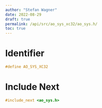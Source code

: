 ```yaml
---
author: "Stefan Wagner"
date: 2022-08-29
draft: true
permalink: /api/src/ao_sys_xc32/ao_sys.h/
toc: true
---
```


# Identifier

```c
#define AO_SYS_XC32
```

# Include Next

```c
#include_next <ao_sys.h>
```
